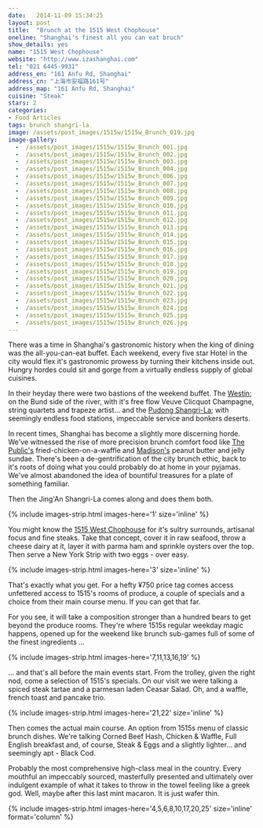 ```yaml
---
date:   2014-11-09 15:34:25
layout: post
title:  "Brunch at the 1515 West Chophouse"
oneline: "Shanghai's finest all you can eat bruch"
show_details: yes
name: "1515 West Chophouse"
website: "http://www.izashanghai.com"
tel: "021 6445-9931"
address_en: "161 Anfu Rd, Shanghai"
address_cn: "上海市安福路161号"
address_map: "161 Anfu Rd, Shanghai"
cuisine: "Steak"
stars: 2
categories:
- Food Articles
tags: brunch shangri-la
image: /assets/post_images/1515w/1515w_Brunch_019.jpg
image-gallery:
  -  /assets/post_images/1515w/1515w_Brunch_001.jpg
  -  /assets/post_images/1515w/1515w_Brunch_002.jpg
  -  /assets/post_images/1515w/1515w_Brunch_003.jpg
  -  /assets/post_images/1515w/1515w_Brunch_004.jpg
  -  /assets/post_images/1515w/1515w_Brunch_006.jpg
  -  /assets/post_images/1515w/1515w_Brunch_007.jpg
  -  /assets/post_images/1515w/1515w_Brunch_008.jpg
  -  /assets/post_images/1515w/1515w_Brunch_009.jpg
  -  /assets/post_images/1515w/1515w_Brunch_010.jpg
  -  /assets/post_images/1515w/1515w_Brunch_011.jpg
  -  /assets/post_images/1515w/1515w_Brunch_012.jpg
  -  /assets/post_images/1515w/1515w_Brunch_013.jpg
  -  /assets/post_images/1515w/1515w_Brunch_014.jpg
  -  /assets/post_images/1515w/1515w_Brunch_015.jpg
  -  /assets/post_images/1515w/1515w_Brunch_016.jpg
  -  /assets/post_images/1515w/1515w_Brunch_017.jpg
  -  /assets/post_images/1515w/1515w_Brunch_018.jpg
  -  /assets/post_images/1515w/1515w_Brunch_019.jpg
  -  /assets/post_images/1515w/1515w_Brunch_020.jpg
  -  /assets/post_images/1515w/1515w_Brunch_021.jpg
  -  /assets/post_images/1515w/1515w_Brunch_022.jpg
  -  /assets/post_images/1515w/1515w_Brunch_023.jpg
  -  /assets/post_images/1515w/1515w_Brunch_024.jpg
  -  /assets/post_images/1515w/1515w_Brunch_025.jpg
  -  /assets/post_images/1515w/1515w_Brunch_026.jpg
---
```

There was a time in Shanghai's gastronomic history when the king of dining was the all-you-can-eat buffet. Each weekend, every five star Hotel in the city would flex it's gastronomic prowess by turning their kitchens inside out. Hungry hordes could sit and gorge from a virtually endless supply of global cuisines.

In their heyday there were two bastions of the weekend buffet. The [Westin](http://www.westinshanghai.cn/brunch); on the Bund side of the river, with it's free flow Veuve Clicquot Champagne, string quartets and trapeze artist... and the [Pudong Shangri-La](http://www.shangri-la.com/shanghai/pudongshangrila/dining/restaurants/yi-cafe); with seemingly endless food stations, impeccable service and bonkers deserts.

In recent times, Shanghai has become a slightly more discerning horde. We've witnessed the rise of more precision brunch comfort food like [The Public's](https://www.facebook.com/ThePublicShanghai) fried-chicken-on-a-waffle and [Madison's](http://www.madisoninshanghai.com/) peanut butter and jelly sundae. There's been a de-gentrification of the city brunch ethic, back to it's roots of doing what you could probably do at home in your pyjamas. We've almost abandoned the idea of bountiful treasures for a plate of something familiar.

Then the Jing'An Shangri-La comes along and does them both.

{% include images-strip.html images-here='1' size='inline' %}

You might know the [1515 West Chophouse](http://www.shangri-la.com/shanghai/jinganshangrila/dining/restaurants/the-1515-west-chophouse-and-bar/) for it's sultry surrounds, artisanal focus and fine steaks. Take that concept, cover it in raw seafood, throw a cheese dairy at it, layer it with parma ham and sprinkle oysters over the top. Then serve a New York Strip with two eggs - over easy.

{% include images-strip.html images-here='3' size='inline' %}

That's exactly what you get. For a hefty ¥750 price tag comes access unfettered access to 1515's rooms of produce, a couple of specials and a choice from their main course menu. If you can get that far.

For you see, it will take a composition stronger than a hundred bears to get beyond the produce rooms. They're where 1515s regular weekday magic happens, opened up for the weekend like brunch sub-games full of some of the finest ingredients ...

{% include images-strip.html images-here='7,11,13,16,19' %}

... and that's all before the main events start. From the trolley, given the right nod, come a selection of 1515's specials. On our visit we were talking a spiced steak tartae and a parmesan laden Ceasar Salad. Oh, and a waffle, french toast and pancake trio.

{% include images-strip.html images-here='21,22' size='inline' %}

Then comes the actual main course. An option from 1515s menu of classic brunch dishes. We're talking Corned Beef Hash, Chicken & Waffle, Full English breakfast and, of course, Steak & Eggs and a slightly lighter... and seemingly apt - Black Cod.

Probably the most comprehensive high-class meal in the country. Every mouthful an impeccably sourced, masterfully presented and ultimately over indulgent example of what it takes to throw in the towel feeling like a greek god. Well, maybe after this last mint macaron. It is just wafer thin.

{% include images-strip.html images-here='4,5,6,8,10,17,20,25' size='inline' format='column' %}
